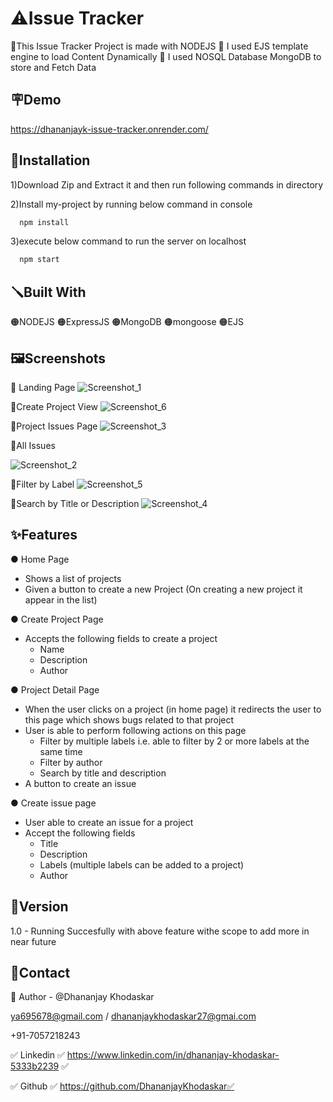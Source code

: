 
# ⚠️Issue Tracker

🔴This Issue Tracker Project is made with NODEJS 🔴 I used EJS template engine to load Content Dynamically 🔴 I used NOSQL Database MongoDB to store and Fetch Data  

## 🪧Demo

https://dhananjayk-issue-tracker.onrender.com/



## 📐Installation
1)Download Zip and Extract it and then run following commands in directory

2)Install my-project by running below command in console
```bash
  npm install
```
3)execute below command to run the server on localhost
```bash
  npm start
```
## 🪛Built With
🟠NODEJS 🟠ExpressJS 🟠MongoDB 🟠mongoose 🟠EJS 
## 🖼️Screenshots
🔴 Landing Page
![Screenshot_1](https://user-images.githubusercontent.com/125384723/226373936-99d39111-9492-4d04-b5d5-e746725fb1cf.png)

🔴Create Project View
![Screenshot_6](https://user-images.githubusercontent.com/125384723/226374440-d4dddba0-a1b1-46f8-9de4-bcce3e42e485.png)

🔴Project Issues Page
![Screenshot_3](https://user-images.githubusercontent.com/125384723/226374702-63c5f321-a5cc-4848-8433-4b00a762a184.png)

🔴All Issues 

![Screenshot_2](https://user-images.githubusercontent.com/125384723/226375138-bd4368b9-8c67-4f7d-aeb0-9c00b71e3189.png)

🔴Filter by Label
![Screenshot_5](https://user-images.githubusercontent.com/125384723/226375588-376d22bd-4126-444f-a649-f5a65b4369ea.png)

🔴Search by Title or Description
![Screenshot_4](https://user-images.githubusercontent.com/125384723/226375745-ed27abe8-ad6a-44e2-b5df-d7b5cafc8e26.png)

## ✨Features

● Home Page
 
  * Shows a list of projects
  * Given a button to create a new Project (On creating a new project it
    appear in the list)
    
● Create Project Page
  * Accepts the following fields to create a project
    * Name
    * Description
    * Author
  
● Project Detail Page
  * When the user clicks on a project (in home page) it redirects the user to this
    page which shows bugs related to that project
  * User is able to perform following actions on this page
    * Filter by multiple labels i.e. able to filter by 2 or more
      labels at the same time
    * Filter by author
    * Search by title and description
  * A button to create an issue

● Create issue page
  * User able to create an issue for a project
  * Accept the following fields
    * Title
    * Description
    * Labels (multiple labels can be added to a project)
    * Author

## 🚦Version
1.0 - Running Succesfully with above feature withe scope to add more in near future
## 👦Contact
🔗 Author - @Dhananjay Khodaskar 

ya695678@gmail.com / dhananjaykhodaskar27@gmai.com 

+91-7057218243

✅ Linkedin ✅ https://www.linkedin.com/in/dhananjay-khodaskar-5333b2239 ✅

✅ Github   ✅ https://github.com/DhananjayKhodaskar✅

